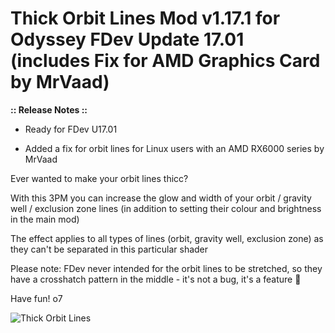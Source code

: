 # Thick Orbit Lines Mod v1.17.1 for Odyssey FDev Update 17.01 (includes Fix for AMD Graphics Card by MrVaad)

**:: Release Notes ::**
- Ready for FDev U17.01

- Added a fix for orbit lines for Linux users with an AMD RX6000 series by MrVaad

Ever wanted to make your orbit lines thicc? 

With this 3PM you can increase the glow and width of your orbit / gravity well / exclusion zone lines (in addition to setting their colour and brightness in the main mod)

The effect applies to all types of lines (orbit, gravity well, exclusion zone) as they can't be separated in this particular shader

Please note: FDev never intended for the orbit lines to be stretched, so they have a crosshatch pattern in the middle - it's not a bug, it's a feature 🙂

Have fun! o7

![Thick Orbit Lines](https://github.com/psychicEgg/EDHM/raw/main/Odyssey/3rdPartyMods/Thick-Orbit-Lines/ThickOL-v1.1.png?raw=true)
